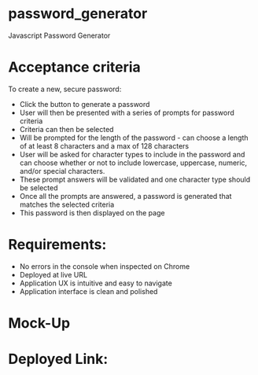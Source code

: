 # password_generator
Javascript Password Generator

# Acceptance criteria
To create a new, secure password:
- Click the button to generate a password
- User will then be presented with a series of prompts for password criteria
- Criteria can then be selected
- Will be prompted for the length of the password - can choose a length of at least 8 characters and a max of 128 characters
- User will be asked for character types to include in the password and can choose whether or not to include lowercase, uppercase, numeric, and/or special characters.
- These prompt answers will be validated and one character type should be selected
- Once all the prompts are answered, a password is generated that matches the selected criteria
- This password is then displayed on the page 

# Requirements:
- No errors in the console when inspected on Chrome
- Deployed at live URL 
- Application UX is intuitive and easy to navigate 
- Application interface is clean and polished

# Mock-Up

# Deployed Link:
